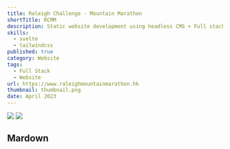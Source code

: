 ```yaml
---
title: Raleigh Challenge - Mountain Marathon
shortTitle: RCMM
description: Static website development using headless CMS + Full stack web application
skills:
  - svelte
  - tailwindcss
published: true
category: Website
tags:
  - Full Stack
  - Website
url: https://www.raleighmountainmarathon.hk
thumbnail: thumbnail.png
date: April 2023
---
```


<div class="grid grid-rows-3 gap-2 grid-flow-col not-prose">
<img class="row-span-3" src="/projects/rcmm/full-page.png" loading="lazy" />
<img src="/projects/rcmm/thumbnail.png" loading="lazy" />
</div>

## Mardown
